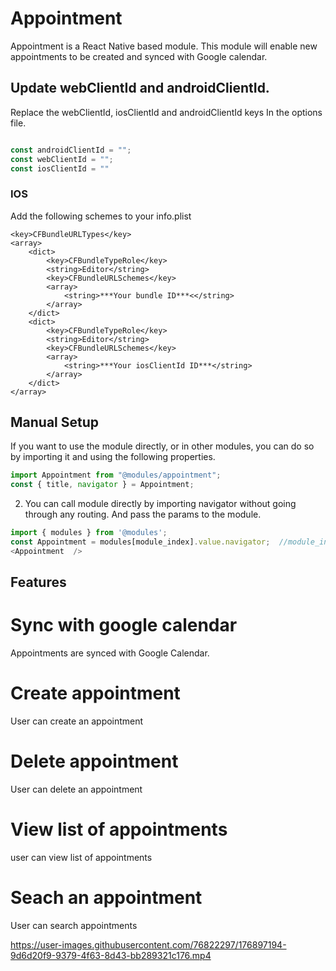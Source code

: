 # Appointment
Appointment is a React Native based module. This module will enable new appointments to be created and synced with Google calendar. 

## Update webClientId and androidClientId.
Replace the webClientId, iosClientId and androidClientId keys In the options file.

```javascript

const androidClientId = "";
const webClientId = "";
const iosClientId = ""
```

### IOS 

Add the following schemes to your info.plist

```
<key>CFBundleURLTypes</key>
<array>
    <dict>
        <key>CFBundleTypeRole</key>
        <string>Editor</string>
        <key>CFBundleURLSchemes</key>
        <array>
            <string>***Your bundle ID***<</string>
        </array>
    </dict>
    <dict>
        <key>CFBundleTypeRole</key>
        <string>Editor</string>
        <key>CFBundleURLSchemes</key>
        <array>
            <string>***Your iosClientId ID***</string>
        </array>
    </dict>
</array>
```


## Manual Setup

If you want to use the module directly, or in other modules, you can do so by importing it and using the following properties.

```javascript
import Appointment from "@modules/appointment";
const { title, navigator } = Appointment;
```

2. You can call module directly by importing navigator without going through any routing. And pass the params to the module.

```javascript
import { modules } from '@modules';
const Appointment = modules[module_index].value.navigator;  //module_index : position of the module in modules folder
<Appointment  />
```

## Features

# Sync with google calendar
Appointments are synced with Google Calendar.
# Create appointment
User can create an appointment

# Delete appointment
User can delete an appointment

# View list of appointments
user can view list of appointments

# Seach an appointment
User can search appointments



https://user-images.githubusercontent.com/76822297/176897194-9d6d20f9-9379-4f63-8d43-bb289321c176.mp4

